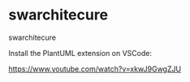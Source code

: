 # swarchitecure
swarchitecure 

Install the PlantUML extension on VSCode:

https://www.youtube.com/watch?v=xkwJ9GwgZJU
